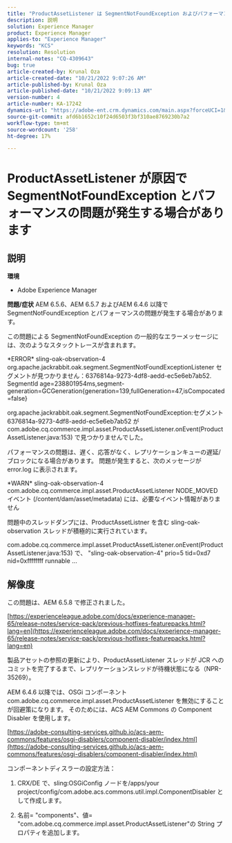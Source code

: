 ```yaml
---
title: "ProductAssetListener は SegmentNotFoundException およびパフォーマンスの問題を引き起こす可能性があります"
description: 説明
solution: Experience Manager
product: Experience Manager
applies-to: "Experience Manager"
keywords: "KCS"
resolution: Resolution
internal-notes: "CQ-4309643"
bug: true
article-created-by: Krunal Oza
article-created-date: "10/21/2022 9:07:26 AM"
article-published-by: Krunal Oza
article-published-date: "10/21/2022 9:09:13 AM"
version-number: 4
article-number: KA-17242
dynamics-url: "https://adobe-ent.crm.dynamics.com/main.aspx?forceUCI=1&pagetype=entityrecord&etn=knowledgearticle&id=f9b60fc7-1f51-ed11-bba2-0022480867fb"
source-git-commit: afd6b1652c10f24d6503f3bf310ae8769230b7a2
workflow-type: tm+mt
source-wordcount: '258'
ht-degree: 17%

---
```


# ProductAssetListener が原因で SegmentNotFoundException とパフォーマンスの問題が発生する場合があります

## 説明

<b>環境</b>
- Adobe Experience Manager



<b>問題/症状</b>
AEM 6.5.6、AEM 6.5.7 およびAEM 6.4.6 以降で SegmentNotFoundException とパフォーマンスの問題が発生する場合があります。



この問題による SegmentNotFoundException の一般的なエラーメッセージには、次のようなスタックトレースが含まれます。

\*ERROR\* sling-oak-observation-4 org.apache.jackrabbit.oak.segment.SegmentNotFoundExceptionListener セグメントが見つかりません：6376814a-9273-4df8-aedd-ec5e6eb7ab52. SegmentId age=238801954ms,segment-generation=GCGeneration{generation=139,fullGeneration=47,isCompocated=false}

org.apache.jackrabbit.oak.segment.SegmentNotFoundException:セグメント6376814a-9273-4df8-aedd-ec5e6eb7ab52 がcom.adobe.cq.commerce.impl.asset.ProductAssetListener.onEvent(ProductAssetListener.java:153) で見つかりませんでした。



パフォーマンスの問題は、遅く、応答がなく、レプリケーションキューの遅延/ブロックになる場合があります。 問題が発生すると、次のメッセージが error.log に表示されます。

\*WARN\* sling-oak-observation-4 com.adobe.cq.commerce.impl.asset.ProductAssetListener NODE_MOVED イベント (/content/dam/asset/metadata) には、必要なイベント情報がありません



問題中のスレッドダンプには、ProductAssetListner を含む sling-oak-observation スレッドが積極的に実行されています。

com.adobe.cq.commerce.impl.asset.ProductAssetListener.onEvent(ProductAssetListener.java:153) で、 &quot;sling-oak-observation-4&quot; prio=5 tid=0xd7 nid=0xffffffff runnable ...


## 解像度


この問題は、AEM 6.5.8 で修正されました。

[https://experienceleague.adobe.com/docs/experience-manager-65/release-notes/service-pack/previous-hotfixes-featurepacks.html?lang=en](https://experienceleague.adobe.com/docs/experience-manager-65/release-notes/service-pack/previous-hotfixes-featurepacks.html?lang=en)

製品アセットの参照の更新により、ProductAssetListener スレッドが JCR へのコミットを完了するまで、レプリケーションスレッドが待機状態になる（NPR-35269）。



AEM 6.4.6 以降では、OSGi コンポーネントcom.adobe.cq.commerce.impl.asset.ProductAssetListener を無効にすることが回避策になります。 そのためには、ACS AEM Commons の Component Disabler を使用します。

[https://adobe-consulting-services.github.io/acs-aem-commons/features/osgi-disablers/component-disabler/index.html](https://adobe-consulting-services.github.io/acs-aem-commons/features/osgi-disablers/component-disabler/index.html)



コンポーネントディスラーの設定方法：

1. CRX/DE で、sling:OSGiConfig ノードを/apps/your project/config/com.adobe.acs.commons.util.impl.ComponentDisabler として作成します。

2. 名前= &quot;components&quot;、値= &quot;com.adobe.cq.commerce.impl.asset.ProductAssetListener&quot;の String プロパティを追加します。
